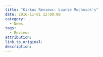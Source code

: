 ```yaml
---
title: "Kirkus Reviews: Laurie Muchnick's"
date: 2016-11-01 12:00:00
category:
  - News
tags:
  - Reviews
attribution:
link_to_original:
description:
---
```

